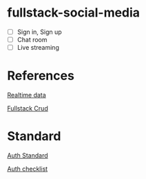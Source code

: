 # fullstack-social-media

- [ ] Sign in, Sign up
- [ ] Chat room
- [ ] Live streaming

# References

[Realtime data](https://www.freecodecamp.org/news/how-to-create-a-realtime-app-using-socket-io-react-node-mongodb-a10c4a1ab676/)

[Fullstack Crud](https://github.com/w3cj/Full-Stack-JavaScript-CRUD/tree/part-1-rendered)

# Standard

[Auth Standard](https://gist.github.com/w3cj/bd3a541e1f09ddbb039079be575cf42e)

[Auth checklist](https://gist.github.com/w3cj/4eb54dbf9f1c5ca4292e6299735144c5)